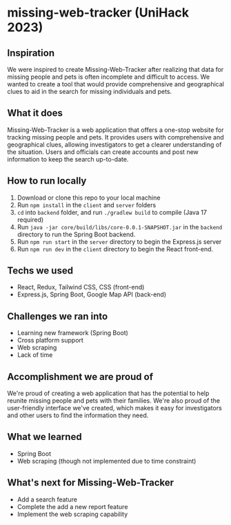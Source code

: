 # missing-web-tracker (UniHack 2023)
## Inspiration
We were inspired to create Missing-Web-Tracker after realizing that data for missing people and pets is often incomplete and difficult to access. We wanted to create a tool that would provide comprehensive and geographical clues to aid in the search for missing individuals and pets.

## What it does
Missing-Web-Tracker is a web application that offers a one-stop website for tracking missing people and pets. It provides users with comprehensive and geographical clues, allowing investigators to get a clearer understanding of the situation. Users and officials can create accounts and post new information to keep the search up-to-date.

## How to run locally
1. Download or clone this repo to your local machine
1. Run `npm install` in the `client` and `server` folders
1. `cd` into `backend` folder, and run `./gradlew build` to compile (Java 17 required)
1. Run `java -jar core/build/libs/core-0.0.1-SNAPSHOT.jar` in the `backend` directory to run the Spring Boot backend.
1. Run `npm run start` in the `server` directory to begin the Express.js server
1. Run `npm run dev` in the `client` directory to begin the React front-end. 

## Techs we used
- React, Redux, Tailwind CSS, CSS (front-end)
- Express.js, Spring Boot, Google Map API (back-end)

## Challenges we ran into
- Learning new framework (Spring Boot)
- Cross platform support
- Web scraping
- Lack of time

## Accomplishment we are proud of 
We're proud of creating a web application that has the potential to help reunite missing people and pets with their families. We're also proud of the user-friendly interface we've created, which makes it easy for investigators and other users to find the information they need.

## What we learned
- Spring Boot
- Web scraping (though not implemented due to time constraint)

## What's next for Missing-Web-Tracker
- Add a search feature
- Complete the add a new report feature
- Implement the web scraping capability

